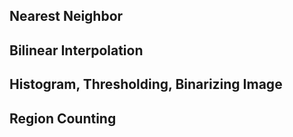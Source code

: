 Nearest Neighbor
-----------------


Bilinear Interpolation
----------------------

Histogram, Thresholding, Binarizing Image
-----------------------------------------


Region Counting
-----------------
